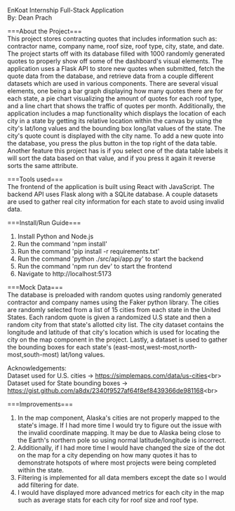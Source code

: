 EnKoat Internship Full-Stack Application<br/>
By: Dean Prach<br/>


===About the Project===<br/>
This project stores contracting quotes that includes information such as: contractor name, company name, roof size, roof type, city, state, and date. The project starts off with its database filled with 1000 randomly generated quotes to properly show off some of the dashboard's visual elements. The application uses a Flask API to store new quotes when submitted, fetch the quote data from the database, and retrieve data from a couple different datasets which are used in various components. There are several visual elements, one being a bar graph displaying how many quotes there are for each state, a pie chart visualizing the amount of quotes for each roof type, and a line chart that shows the traffic of quotes per month. Additionally, the application includes a map functionality which displays the location of each city in a state by getting its relative location within the canvas by using the city's lat/long values and the bounding box long/lat values of the state. The city's quote count is displayed with the city name. To add a new quote into the database, you press the plus button in the top right of the data table. Another feature this project has is if you select one of the data table labels it will sort the data based on that value, and if you press it again it reverse sorts the same attribute.


===Tools used===<br/>
The frontend of the application is built using React with JavaScript. The backend API uses Flask along with a SQLite database. A couple datasets are used to gather real city information for each state to avoid using invalid data.


===Install/Run Guide===<br/>
1. Install Python and Node.js
2. Run the command 'npm install'
3. Run the command 'pip install -r requirements.txt'
4. Run the command 'python ./src/api/app.py' to start the backend
5. Run the command 'npm run dev' to start the frontend
6. Navigate to http://localhost:5173


===Mock Data===<br/>
The database is preloaded with random quotes using randomly generated contractor and company names using the Faker python library. The cities are randomly selected from a list of 15 cities from each state in the United States. Each random quote is given a randomized U.S state and then a random city from that state's allotted city list. The city dataset contains the longitude and latitude of that city's location which is used for locating the city on the map component in the project. Lastly, a dataset is used to gather the bounding boxes for each state's (east-most,west-most,north-most,south-most) lat/long values.

Acknowledgements:<br/>
Dataset used for U.S. cities -> https://simplemaps.com/data/us-cities<br\>
Dataset used for State bounding boxes -> https://gist.github.com/a8dx/2340f9527af64f8ef8439366de981168<br\>


===Improvements===<br/>
1. In the map component, Alaska's cities are not properly mapped to the state's image. If I had more time I would try to figure out the issue with the invalid coordinate mapping. It may be due to Alaska being close to the Earth's northern pole so using normal latitude/longitude is incorrect.
2. Additionally, if I had more time I would have changed the size of the dot on the map for a city depending on how many quotes it has to demonstrate hotspots of where most projects were being completed within the state.
3. Filtering is implemented for all data members except the date so I would add filtering for date.
4. I would have displayed more advanced metrics for each city in the map such as average stats for each city for roof size and roof type.